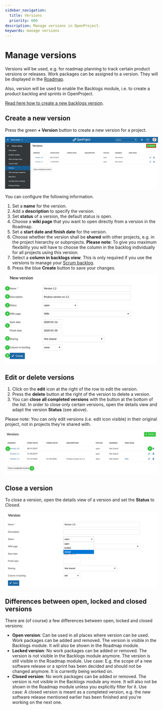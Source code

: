 ```yaml
---
sidebar_navigation:
  title: Versions
  priority: 600
description: Manage versions in OpenProject.
keywords: manage versions
---
```

# Manage versions

Versions will be used, e.g. for roadmap planning to track certain product versions or releases. Work packages can be assigned to a version. They will be displayed in the [Roadmap](../../../roadmap).

Also, version will  be used to enable the Backlogs module, i.e. to create a product backlog and sprints in OpenProject.

[Read here how to create a new backlogs version](../../../backlogs-scrum/manage-sprints).

## Create a new version

Press the green **+ Version** button to create a new version for a project.

![User-guide-project-settings-versions](User-guide-project-settings-versions.png)

You can configure the following information.

1. Set a **name** for the version.
2. Add a **description** to specify the version.
3. Set **status** of a version, the default status is open.
4. Choose a **wiki page** that you want to open directly from a version in the Roadmap.
5. Set a **start date and finish date** for the version.
6. Choose whether the version shall be **shared** with other projects, e.g. in the project hierarchy or subprojects.
**Please note**: To give you maximum flexibility you will have to choose the column in the backlog individually for all projects using this version.
7. Select a **column in backlogs view**. This is only required if you use the versions to manage your [Scrum backlog](../../../backlogs-scrum).
8. Press the blue **Create** button to save your changes.

![User-guide-project-settings-create-version](User-guide-project-settings-create-version.png)

## Edit or delete versions

1. Click on the **edit** icon at the right of the row to edit the version.
2. Press the **delete** button at the right of the version to delete a version.
3. You can **close all completed versions** with the button at the bottom of the list. In order to close only certain versions, open the details view and adapt the version **Status** (see above).

Please note: You can only edit versions (i.e. edit icon visible) in their original project, not in projects they're shared with.

![User-guide-project-settings-edit-versions](User-guide-project-settings-edit-versions.png)

## Close a version

To close a version, open the details view of a version and set the **Status** to *Closed*.

![close version](image-20200129161010953.png)

## Differences between open, locked and closed versions

There are (of course) a few differences between open, locked and closed versions:

- **Open version**: Can be used in all places where version can be used. Work packages can be added and removed. The version is visible in the Backlogs module. It will also be shown in the Roadmap module.
- **Locked version**: No work packages can be added or removed. The version is not visible in the Backlogs module anymore. The version is still visible in the Roadmap module.
  Use case: E.g. the scope of a new software release or a sprint has been decided and should not be changed anymore. It is currently being worked on.
- **Closed version**: No work packages can be added or removed. The version is not visible in the Backlogs module any more. It will also not be shown in the Roadmap module unless you explicitly filter for it.
  Use case: A closed version is meant as a completed version, e.g. the new software release mentioned earlier has been finished and you're working on the next one.
